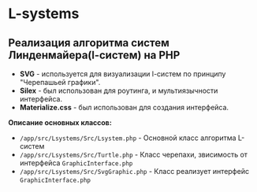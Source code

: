 L-systems
===========
Реализация алгоритма систем Линденмайера(l-систем) на PHP
---------------

* **SVG** - используется для визуализации l-систем по принципу "Черепашьей графики". 
* **Silex** - был использован для роутинга, и мультиязычности интерфейса.
* **Materialize.css** - был использован для создания интерфейса.

**Описание основных классов:**
* `/app/src/Lsystems/Src/Lsystem.php` - Основной класс алгоритма L-систем
* `/app/src/Lsystems/Src/Turtle.php` - Класс черепахи, звисимость от интерфейса `GraphicInterface.php`
* `/app/src/Lsystems/Src/SvgGraphic.php` - Класс реализует интерфейс `GraphicInterface.php` 